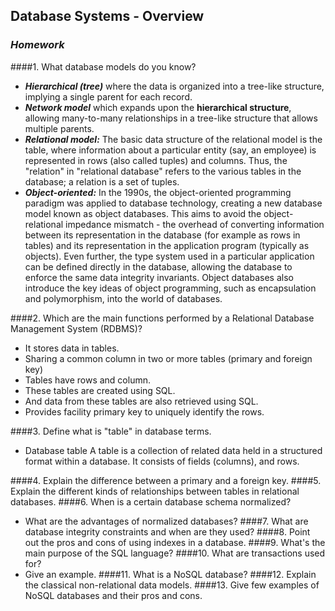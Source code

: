 ## Database Systems - Overview
### _Homework_

####1. What database models do you know?

* *__Hierarchical (tree)__* where the data is organized into a tree-like structure, implying a single parent for each record.
* *__Network model__*  which expands upon the __hierarchical structure__, allowing many-to-many relationships in a tree-like structure that allows multiple parents.
* *__Relational model:__* The basic data structure of the relational model is the table, where information about a particular entity (say, an employee) is represented in rows (also called tuples) and columns. Thus, the "relation" in "relational database" refers to the various tables in the database; a relation is a set of tuples.
* *__Object-oriented:__* In the 1990s, the object-oriented programming paradigm was applied to database technology, creating a new database model known as object databases. This aims to avoid the object-relational impedance mismatch - the overhead of converting information between its representation in the database (for example as rows in tables) and its representation in the application program (typically as objects). Even further, the type system used in a particular application can be defined directly in the database, allowing the database to enforce the same data integrity invariants. Object databases also introduce the key ideas of object programming, such as encapsulation and polymorphism, into the world of databases.

####2. Which are the main functions performed by a Relational Database Management System (RDBMS)?

* It stores data in tables.
* Sharing a common column in two or more tables (primary and foreign key)
* Tables have rows and column. 
* These tables are created using SQL. 
* And data from these tables are also retrieved using SQL.
* Provides facility primary key to uniquely identify the rows.

####3. Define what is "table" in database terms.

*  Database table A table is a collection of related data held in a structured format within a database. It consists of fields (columns), and rows.

####4. Explain the difference between a primary and a foreign key.
####5. Explain the different kinds of relationships between tables in relational databases.
####6. When is a certain database schema normalized?
  * What are the advantages of normalized databases?
####7. What are database integrity constraints and when are they used?
####8. Point out the pros and cons of using indexes in a database.
####9. What's the main purpose of the SQL language?
####10. What are transactions used for?
  * Give an example.
####11. What is a NoSQL database?
####12. Explain the classical non-relational data models.
####13. Give few examples of NoSQL databases and their pros and cons.